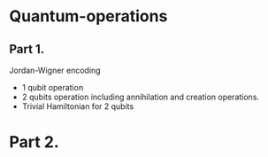 # Quantum-operations


## Part 1.
Jordan-Wigner encoding
- 1 qubit operation
- 2 qubits operation including annihilation and creation operations.
- Trivial Hamiltonian for 2 qubits

# Part 2. 

